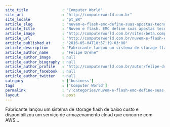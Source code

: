 ```yaml
---
site_title               : "Computer World"
site_url                 : "http://computerworld.com.br"
site_locale              : "pt_BR"
article_slug             : "nuvem-e-flash-emc-define-suas-apostas-tecnologicas-para-o-futuro"
article_title            : "Nuvem e flash. EMC define suas apostas tecnológicas para o futuro"
article_image            : "http://computerworld.com.br/sites/beta.computerworld.com.br/files/news_articles/emc_unity_storage.jpg"
article_url              : "http://computerworld.com.br/nuvem-e-flash-emc-define-suas-apostas-tecnologicas-para-o-futuro"
article_published_at     : "2016-05-04T10:57:19-03:00"
article_description      : "Fabricante lançou um sistema de storage flash de baixo custo e disponibilizou um serviço de armazenamento cloud que concorre com AWS..."
article_author_name      : "Felipe Drehe"
article_author_image     : null
article_author_biography : null
article_author_profile   : "http://computerworld.com.br/autor/felipe-dreher"
article_author_facebook  : null
article_author_twitter   : null
category                 : ['business']
tags                     : ['Computer World']
permalink                : "/:categories/nuvem-e-flash-emc-define-suas-apostas-tecnologicas-para-o-futuro/"
layout                   : post
---
```


Fabricante lançou um sistema de storage flash de baixo custo e disponibilizou um serviço de armazenamento cloud que concorre com AWS...
